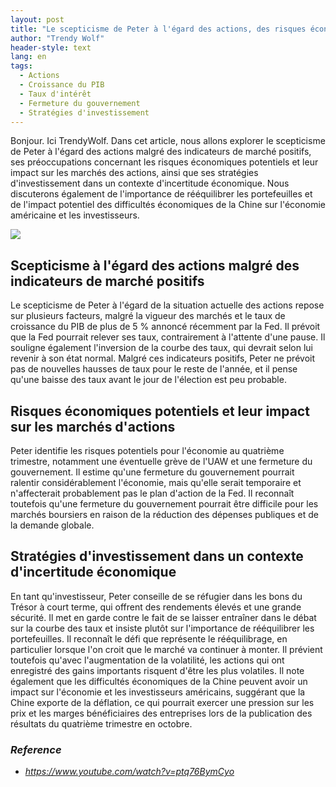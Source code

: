 ```yaml
---
layout: post
title: "Le scepticisme de Peter à l'égard des actions, des risques économiques et des stratégies d'investissement dans un contexte d'incertitude"
author: "Trendy Wolf"
header-style: text
lang: en
tags:
  - Actions
  - Croissance du PIB
  - Taux d'intérêt
  - Fermeture du gouvernement
  - Stratégies d'investissement
---
```


Bonjour. Ici TrendyWolf. Dans cet article, nous allons explorer le scepticisme de Peter à l'égard des actions malgré des indicateurs de marché positifs, ses préoccupations concernant les risques économiques potentiels et leur impact sur les marchés des actions, ainsi que ses stratégies d'investissement dans un contexte d'incertitude économique. Nous discuterons également de l'importance de rééquilibrer les portefeuilles et de l'impact potentiel des difficultés économiques de la Chine sur l'économie américaine et les investisseurs.

<img
    src="https://i.ytimg.com/vi/ptq76BymCyo/hqdefault.jpg"
/>


## Scepticisme à l'égard des actions malgré des indicateurs de marché positifs
Le scepticisme de Peter à l'égard de la situation actuelle des actions repose sur plusieurs facteurs, malgré la vigueur des marchés et le taux de croissance du PIB de plus de 5 % annoncé récemment par la Fed. Il prévoit que la Fed pourrait relever ses taux, contrairement à l'attente d'une pause. Il souligne également l'inversion de la courbe des taux, qui devrait selon lui revenir à son état normal. Malgré ces indicateurs positifs, Peter ne prévoit pas de nouvelles hausses de taux pour le reste de l'année, et il pense qu'une baisse des taux avant le jour de l'élection est peu probable.

## Risques économiques potentiels et leur impact sur les marchés d'actions
Peter identifie les risques potentiels pour l'économie au quatrième trimestre, notamment une éventuelle grève de l'UAW et une fermeture du gouvernement. Il estime qu'une fermeture du gouvernement pourrait ralentir considérablement l'économie, mais qu'elle serait temporaire et n'affecterait probablement pas le plan d'action de la Fed. Il reconnaît toutefois qu'une fermeture du gouvernement pourrait être difficile pour les marchés boursiers en raison de la réduction des dépenses publiques et de la demande globale.

## Stratégies d'investissement dans un contexte d'incertitude économique
En tant qu'investisseur, Peter conseille de se réfugier dans les bons du Trésor à court terme, qui offrent des rendements élevés et une grande sécurité. Il met en garde contre le fait de se laisser entraîner dans le débat sur la courbe des taux et insiste plutôt sur l'importance de rééquilibrer les portefeuilles. Il reconnaît le défi que représente le rééquilibrage, en particulier lorsque l'on croit que le marché va continuer à monter. Il prévient toutefois qu'avec l'augmentation de la volatilité, les actions qui ont enregistré des gains importants risquent d'être les plus volatiles. Il note également que les difficultés économiques de la Chine peuvent avoir un impact sur l'économie et les investisseurs américains, suggérant que la Chine exporte de la déflation, ce qui pourrait exercer une pression sur les prix et les marges bénéficiaires des entreprises lors de la publication des résultats du quatrième trimestre en octobre.


### _Reference_
- _https://www.youtube.com/watch?v=ptq76BymCyo_

